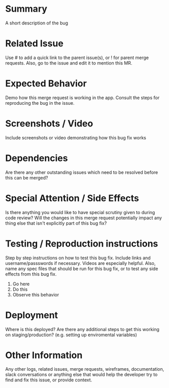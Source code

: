# Summary 
A short description of the bug

# Related Issue
Use # to add a quick link to the parent issue(s), or ! for parent merge requests. Also, go to the issue and edit it to mention this MR.

# Expected Behavior

Demo how this merge request is working in the app. Consult the steps for reproducing the bug in the issue. 

# Screenshots / Video
Include screenshots or video demonstrating how this bug fix works

# Dependencies

Are there any other outstanding issues which need to be resolved before this can be merged?

# Special Attention / Side Effects

Is there anything you would like to have special scrutiny given to during code review? Will the changes in this merge request potentially impact any thing else that isn't explicitly part of this bug fix?

# Testing / Reproduction instructions

Step by step instructions on how to test this bug fix. Include links and username/passswords if necessary. Videos are especially helpful. Also, name any spec files that should be run for this bug fix, or to test any side effects from this bug fix.

1. Go here
2. Do this
3. Observe this behavior

# Deployment

Where is this deployed? Are there any additional steps to get this working on staging/production? (e.g. setting up enviromental variables)

# Other Information

Any other logs, related issues, merge requests, wireframes, documentation, slack conversations or anything else that would help the developer try to find and fix this issue, or provide context.